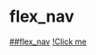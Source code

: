 # flex_nav
[##flex_nav](https://bedirhanerguven10.github.io/flex_nav/)
[!Click me](https://github.com/bedirhanerguven10/flex_nav/blob/master/Animation.gif)
